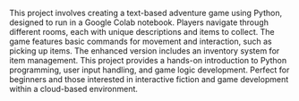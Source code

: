 This project involves creating a text-based adventure game using Python, designed to run in a Google Colab notebook. Players navigate through different rooms, each with unique descriptions and items to collect. The game features basic commands for movement and interaction, such as picking up items. The enhanced version includes an inventory system for item management. This project provides a hands-on introduction to Python programming, user input handling, and game logic development. Perfect for beginners and those interested in interactive fiction and game development within a cloud-based environment.
